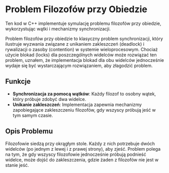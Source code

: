 # Problem Filozofów przy Obiedzie

Ten kod w C++ implementuje symulację problemu filozofów przy obiedzie, wykorzystując wątki i mechanizmy synchronizacji.

Problem filozofów przy obiedzie to klasyczny problem synchronizacji, który ilustruje wyzwania związane z unikaniem zakleszczeń (deadlock) i rywalizacji o zasoby (contention) w systemie wieloprocesowym.
Chociaż użycie blokad (locks) dla poszczególnych widelców może rozwiązać ten problem, uznałem, że implementacja blokad dla obu widelców jednocześnie wydaje się być wystarczającym rozwiązaniem, aby złagodzić problem.

## Funkcje

- **Synchronizacja za pomocą wątków**: Każdy filozof to osobny wątek, który próbuje zdobyć dwa widelce.
- **Unikanie zakleszczeń**: Implementacja zapewnia mechanizmy zapobiegające zakleszczeniu filozofów, gdy wszyscy próbują jeść w tym samym czasie.

## Opis Problemu
Filozofowie siedzą przy okrągłym stole. Każdy z nich potrzebuje dwóch widelców (po jednym z lewej i z prawej strony), aby zjeść. Problem polega na tym, że gdy wszyscy filozofowie jednocześnie próbują podnieść widelce, może dojść do zakleszczenia, gdzie żaden z filozofów nie jest w stanie jeść.
